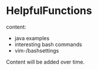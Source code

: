 # HelpfulFunctions
content:

-	java examples
-	interesting bash commands
-	vim-/bashsettings

Content will be added over time.
